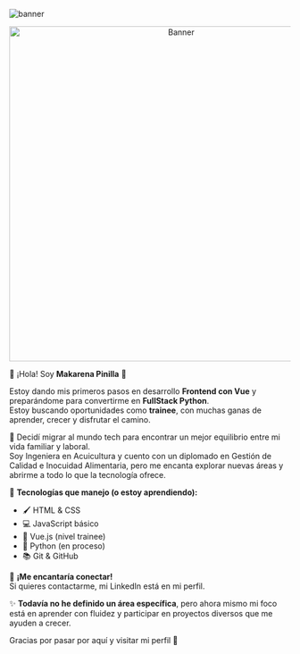 ![banner](./banner.png)
<p align="center">
  <img src="./banner.png" alt="Banner" width="600" />
</p>


🌸 ¡Hola! Soy **Makarena Pinilla** 🌸

Estoy dando mis primeros pasos en desarrollo **Frontend con Vue** y preparándome para convertirme en **FullStack Python**.  
Estoy buscando oportunidades como **trainee**, con muchas ganas de aprender, crecer y disfrutar el camino.

🌿 Decidí migrar al mundo tech para encontrar un mejor equilibrio entre mi vida familiar y laboral.  
Soy Ingeniera en Acuicultura y cuento con un diplomado en Gestión de Calidad e Inocuidad Alimentaria, pero me encanta explorar nuevas áreas y abrirme a todo lo que la tecnología ofrece.

🔧 **Tecnologías que manejo (o estoy aprendiendo):**

- 🖌️ HTML & CSS  
- 💻 JavaScript básico  
- 🌱 Vue.js (nivel trainee)  
- 🐍 Python (en proceso)  
- 📚 Git & GitHub  

💌 **¡Me encantaría conectar!**  
Si quieres contactarme, mi LinkedIn está en mi perfil.

✨ **Todavía no he definido un área específica**, pero ahora mismo mi foco está en aprender con fluidez y participar en proyectos diversos que me ayuden a crecer.

Gracias por pasar por aquí y visitar mi perfil 💖


